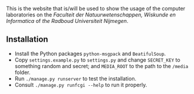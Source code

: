 This is the website that is/will be used to show the usage of the
computer laboratories on the _Faculteit der Natuurwetenschappen, Wiskunde
en Informatica_ of _the Radboud Universiteit Nijmegen_.

Installation
------------

- Install the Python packages `python-msgpack` and `BeatifulSoup`.
- Copy `settings.example.py` to `settings.py` and change `SECRET_KEY` to
  something random and secret; and `MEDIA_ROOT` to the path to
  the `/media` folder.
- Run `./manage.py runserver` to test the installation.
- Consult `./manage.py runfcgi --help` to run it properly.
